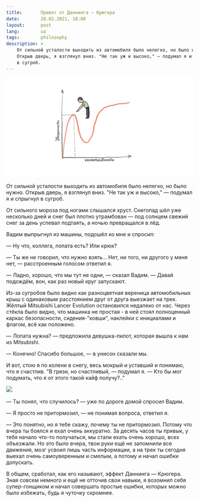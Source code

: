 ```yaml
---
title:       Привет от Даннинга — Крюгера
date:        28.02.2021, 18:08
layout:      post
lang:        ua
tags:        philosophy
description: >
    От сильной усталости выходить из автомобиля было нелегко, но было нужно.
    Открыв дверь, я взглянул вниз. "Не так уж и высоко," — подумал я и спрыгнул
    в сугроб.
---
```


![](/img/posts/016/1.png "Эффект Даннинга - Крюгера на графике")

От сильной усталости выходить из автомобиля было нелегко, но было нужно. Открыв
дверь, я взглянул вниз. "Не так уж и высоко," — подумал я и спрыгнул в сугроб.

От сильного мороза под ногами слышался хруст. Снегопад шёл уже несколько дней и
снег был плотно утрамбован — под солнцем свежий снег за день успевал подтаять,
а ночью превращался в лёд.

Вадим выпрыгнул из машины, подошёл ко мне и спросил:

— Ну что, коллега, лопата есть? Или крюк?

— Ты же не говорил, что нужно взять... Нет, ни того, ни другого у меня нет, —
расстроенным голосом ответил я.

— Ладно, хорошо, что мы тут не одни, — сказал Вадим. — Давай подождём, вон, как
раз новый круг запускают.

Из-за сугробов было видно как разноцветная вереница автомобильных крыш с
одинаковым расстоянием друг от друга выезжает на трек. Жёлтый Mitsubishi Lancer
Evolution остановился недалеко от нас. Через стёкла было видно, что машинка не
простая - в ней стоял полноценный каркас безопасности, сидения-"ковши",
наклейки с инициалами и флагом, всё как положено.

— Лопата нужна? — предложила девушка-пилот, которая вышла к нам из Mitsubishi.

— Конечно! Спасибо большое, — в унисон сказали мы.

И вот, стою я по колени в снегу, весь мокрый и уставший и понимаю, что я
счастлив. "В грязи, но счастливый, — подумал я. — Кто бы мог подумать, что я от
этого такой кайф получу?.."

![](/img/posts/016/2.png)

— Ты понял, что случилось? — уже по дороге домой спросил Вадим.

— Я просто не притормозил, — не понимая вопроса, ответил я.

— Это понятно, но я тебе скажу, почему ты не притормозил. Потому что вчера ты
боялся и ехал очень аккуратно. За десять часов ты привык, у тебя начало что-то
получаться, мы стали ехать очень хорошо, всех объезжали. Но это было вчера,
твои руки ещё не запомнили все движения, мозг усвоил лишь часть информации, а
на трек ты сегодня выехал очень самоуверенным и смелым, а потому и начал ошибки
допускать.

В общем, сработал, как его называют, эффект Даннинга — Крюгера. Зная совсем
немного и ещё не отточив свои навыки, я возомнил себя супер-гонщиком и начал
совершать простые ошибки, которых можно было избежать, будь я чуточку скромнее.
